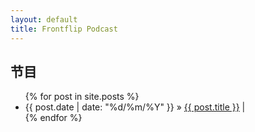 ```yaml
---
layout: default
title: Frontflip Podcast
---
```


## 节目

<ul class="posts">
  {% for post in site.posts %}
    <li><span>{{ post.date | date: "%d/%m/%Y" }}</span> &raquo; <a href="{{ post.url }}">{{ post.title }}</a> | <a href="{{ post.url }}#disqus_thread"></a></li>
  {% endfor %}
</ul>
